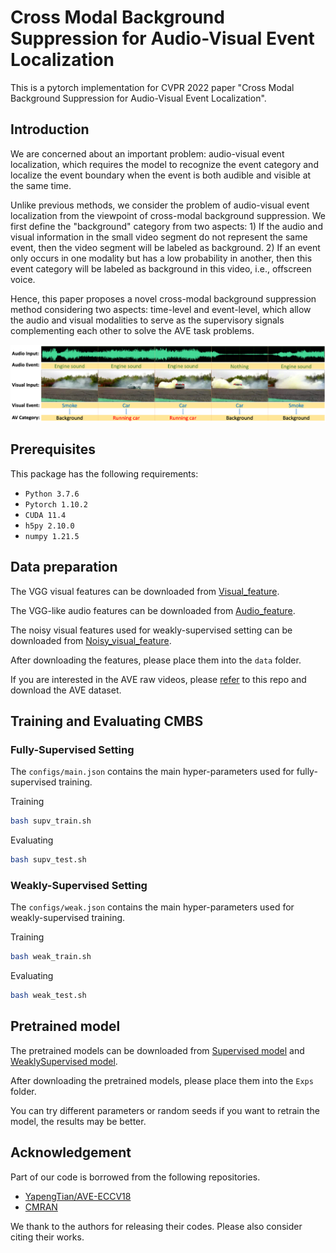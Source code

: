 # Cross Modal Background Suppression for Audio-Visual Event Localization


This is a pytorch implementation for CVPR 2022 paper "Cross Modal Background Suppression for Audio-Visual Event Localization".

## Introduction
We are concerned about an important problem: audio-visual event localization, which requires the model to recognize the event category and localize the event boundary when the event is both audible and visible at the same time. 

Unlike previous methods, we consider the problem of audio-visual event localization from the viewpoint of cross-modal background suppression. We first define the "background" category from two aspects: 1) If the audio and visual information in the small video segment do not represent the same event, then the video segment will be labeled as background. 2) If an event only occurs in one modality but has a low probability in another, then this event category will be labeled as background in this video, i.e., offscreen voice. 

Hence, this paper proposes a novel cross-modal background suppression method considering two aspects: time-level and event-level, which allow the audio and visual modalities to serve as the supervisory signals complementing each other to solve the AVE task problems.

![AVE](figs/AVE_demo.png)

## Prerequisites

This package has the following requirements:

* `Python 3.7.6`
* `Pytorch 1.10.2`
* `CUDA 11.4`
* `h5py 2.10.0` 
* `numpy 1.21.5`

## Data preparation
The VGG visual features can be downloaded from [Visual_feature](https://drive.google.com/file/d/1hQwbhutA3fQturduRnHMyfRqdrRHgmC9/view?usp=sharing).

The VGG-like audio features can be downloaded from [Audio_feature](https://drive.google.com/file/d/1F6p4BAOY-i0fDXUOhG7xHuw_fnO5exBS/view?usp=sharing).

The noisy visual features used for weakly-supervised setting can be downloaded from [Noisy_visual_feature](https://drive.google.com/file/d/1I3OtOHJ8G1-v5G2dHIGCfevHQPn-QyLh/view?usp=sharing).

After downloading the features, please place them into the `data` folder.

If you are interested in the AVE raw videos, please [refer](https://drive.google.com/open?id=1FjKwe79e0u96vdjIVwfRQ1V6SoDHe7kK) to this repo and download the AVE dataset. 

## Training and Evaluating CMBS

### Fully-Supervised Setting
The `configs/main.json` contains the main hyper-parameters used for fully-supervised training.

Training 
```bash
bash supv_train.sh
```
Evaluating

```bash
bash supv_test.sh
```
### Weakly-Supervised Setting
The `configs/weak.json` contains the main hyper-parameters used for weakly-supervised training.

Training 
```bash
bash weak_train.sh
```
Evaluating

```bash
bash weak_test.sh
```

## Pretrained model
The pretrained models can be downloaded from [Supervised model][Supervised_model] and [WeaklySupervised model][WeaklySupervised_model].

After downloading the pretrained models, please place them into the `Exps` folder.

You can try different parameters or random seeds if you want to retrain the model, the results may be better.

## Acknowledgement

Part of our code is borrowed from the following repositories.

- [YapengTian/AVE-ECCV18](https://github.com/YapengTian/AVE-ECCV18)
- [CMRAN](https://github.com/FloretCat/CMRAN)


We thank to the authors for releasing their codes. Please also consider citing their works.




[Supervised_model]: https://drive.google.com/file/d/1crF9vKpdi3Ec_Zkagz7rJB_yVHYnxpJE/view?usp=sharing

[WeaklySupervised_model]: https://drive.google.com/file/d/100cp82dIrJLuqqEvV-9dbxyTQpWkY-3c/view?usp=sharing
